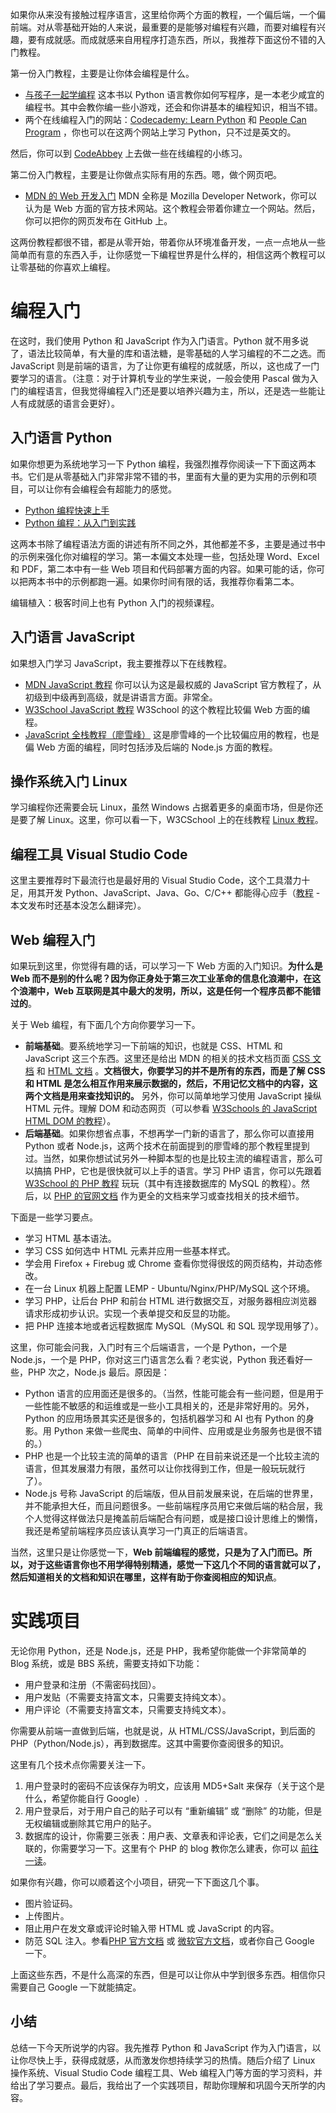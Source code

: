 如果你从来没有接触过程序语言，这里给你两个方面的教程，一个偏后端，一个偏前端。对从零基础开始的人来说，最重要的是能够对编程有兴趣，而要对编程有兴趣，要有成就感。而成就感来自用程序打造东西，所以，我推荐下面这份不错的入门教程。

第一份入门教程，主要是让你体会编程是什么。

- [与孩子一起学编程](https://book.douban.com/subject/5338024/) 这本书以 Python 语言教你如何写程序，是一本老少咸宜的编程书。其中会教你编一些小游戏，还会和你讲基本的编程知识，相当不错。
- 两个在线编程入门的网站：[Codecademy: Learn Python](https://www.codecademy.com/learn) 和 [People Can Program](https://www.peoplecanprogram.com/) ，你也可以在这两个网站上学习 Python，只不过是英文的。

然后，你可以到 [CodeAbbey](http://www.codeabbey.com/index/task_list) 上去做一些在线编程的小练习。

第二份入门教程，主要是让你做点实际有用的东西。嗯，做个网页吧。

- [MDN 的 Web 开发入门](https://developer.mozilla.org/zh-CN/docs/Learn/Getting_started_with_the_web) MDN 全称是 Mozilla Developer Network，你可以认为是 Web 方面的官方技术网站。这个教程会带着你建立一个网站。然后，你可以把你的网页发布在 GitHub 上。

这两份教程都很不错，都是从零开始，带着你从环境准备开发，一点一点地从一些简单而有意的东西入手，让你感觉一下编程世界是什么样的，相信这两个教程可以让零基础的你喜欢上编程。

# 编程入门

在这时，我们使用 Python 和 JavaScript 作为入门语言。Python 就不用多说了，语法比较简单，有大量的库和语法糖，是零基础的人学习编程的不二之选。而 JavaScript 则是前端的语言，为了让你更有编程的成就感，所以，这也成了一门要学习的语言。（注意：对于计算机专业的学生来说，一般会使用 Pascal 做为入门的编程语言，但我觉得编程入门还是要以培养兴趣为主，所以，还是选一些能让人有成就感的语言会更好）。

## 入门语言 Python

如果你想更为系统地学习一下 Python 编程，我强烈推荐你阅读一下下面这两本书。它们是从零基础入门非常非常不错的书，里面有大量的更为实用的示例和项目，可以让你有会编程会有超能力的感觉。

- [Python 编程快速上手](https://book.douban.com/subject/26836700/)
- [Python 编程：从入门到实践](https://book.douban.com/subject/26829016/)

这两本书除了编程语法方面的讲述有所不同之外，其他都差不多，主要是通过书中的示例来强化你对编程的学习。第一本偏文本处理一些，包括处理 Word、Excel 和 PDF，第二本中有一些 Web 项目和代码部署方面的内容。如果可能的话，你可以把两本书中的示例都跑一遍。如果你时间有限的话，我推荐你看第二本。

编辑植入：极客时间上也有 Python 入门的视频课程。

## 入门语言 JavaScript

如果想入门学习 JavaScript，我主要推荐以下在线教程。

- [MDN JavaScript 教程](https://developer.mozilla.org/zh-CN/docs/Web/JavaScript) 你可以认为这是最权威的 JavaScript 官方教程了，从初级到中级再到高级，就是讲语言方面。非常全。
- [W3School JavaScript 教程](http://www.w3school.com.cn/js/) W3School 的这个教程比较偏 Web 方面的编程。
- [JavaScript 全栈教程（廖雪峰）](https://www.liaoxuefeng.com/wiki/001434446689867b27157e896e74d51a89c25cc8b43bdb3000) 这是廖雪峰的一个比较偏应用的教程，也是偏 Web 方面的编程，同时包括涉及后端的 Node.js 方面的教程。

## 操作系统入门 Linux

学习编程你还需要会玩 Linux，虽然 Windows 占据着更多的桌面市场，但是你还是要了解 Linux。这里，你可以看一下，W3CSchool 上的在线教程 [Linux 教程](https://www.w3cschool.cn/linux/)。

## 编程工具 Visual Studio Code

这里主要推荐时下最流行也是最好用的 Visual Studio Code，这个工具潜力十足，用其开发 Python、JavaScript、Java、Go、C/C++ 都能得心应手（[教程](https://www.gitbook.com/book/jeasonstudio/vscode-cn-doc/details) - 本文发布时还基本没怎么翻译完）。

## Web 编程入门

如果玩到这里，你觉得有趣的话，可以学习一下 Web 方面的入门知识。**为什么是 Web 而不是别的什么呢？因为你正身处于第三次工业革命的信息化浪潮中，在这个浪潮中，Web 互联网是其中最大的发明，所以，这是任何一个程序员都不能错过的**。

关于 Web 编程，有下面几个方向你要学习一下。

- **前端基础**。要系统地学习一下前端的知识，也就是 CSS、HTML 和 JavaScript 这三个东西。这里还是给出 MDN 的相关的技术文档页面 [CSS 文档](https://developer.mozilla.org/zh-CN/docs/Web/CSS) 和 [HTML 文档](https://developer.mozilla.org/zh-CN/docs/Web/HTML) 。**文档很大，你要学习的并不是所有的东西，而是了解 CSS 和 HTML 是怎么相互作用来展示数据的，然后，不用记忆文档中的内容，这两个文档是用来查找知识的。** 另外，你可以简单地学习使用 JavaScript 操纵 HTML 元件。理解 DOM 和动态网页（可以参看 [W3Schools 的 JavaScript HTML DOM 的教程](https://www.w3schools.com/js/js_htmldom.asp)）。
- **后端基础**。如果你想省点事，不想再学一门新的语言了，那么你可以直接用 Python 或者 Node.js，这两个技术在前面提到的廖雪峰的那个教程里提到过。当然，如果你想试试另外一种脚本型的也是比较主流的编程语言，那么可以搞搞 PHP，它也是很快就可以上手的语言。学习 PHP 语言，你可以先跟着 [W3School 的 PHP 教程](http://www.w3school.com.cn/php/index.asp) 玩玩（其中有连接数据库的 MySQL 的教程）。然后，以 [PHP 的官网文档](http://php.net/manual/zh/) 作为更全的文档来学习或查找相关的技术细节。

下面是一些学习要点。

- 学习 HTML 基本语法。
- 学习 CSS 如何选中 HTML 元素并应用一些基本样式。
- 学会用 Firefox + Firebug 或 Chrome 查看你觉得很炫的网页结构，并动态修改。
- 在一台 Linux 机器上配置 LEMP - Ubuntu/Nginx/PHP/MySQL 这个环境。
- 学习 PHP，让后台 PHP 和前台 HTML 进行数据交互，对服务器相应浏览器请求形成初步认识。实现一个表单提交和反显的功能。
- 把 PHP 连接本地或者远程数据库 MySQL（MySQL 和 SQL 现学现用够了）。

这里，你可能会问我，入门时有三个后端语言，一个是 Python，一个是 Node.js，一个是 PHP，你对这三门语言怎么看？老实说，Python 我还看好一些，PHP 次之，Node.js 最后。原因是：

- Python 语言的应用面还是很多的。（当然，性能可能会有一些问题，但是用于一些性能不敏感的和运维或是一些小工具相关的，还是非常好用的。另外，Python 的应用场景其实还是很多的，包括机器学习和 AI 也有 Python 的身影。用 Python 来做一些爬虫、简单的中间件、应用或是业务服务也是很不错的。）
- PHP 也是一个比较主流的简单的语言（PHP 在目前来说还是一个比较主流的语言，但其发展潜力有限，虽然可以让你找得到工作，但是一般玩玩就行了）。
- Node.js 号称 JavaScript 的后端版，但从目前发展来说，在后端的世界里，并不能承担大任，而且问题很多。一些前端程序员用它来做后端的粘合层，我个人觉得这样做法只是掩盖前后端配合有问题，或是接口设计思维上的懒惰，我还是希望前端程序员应该认真学习一门真正的后端语言。

当然，这里只是让你感觉一下，**Web 前端编程的感觉，只是为了入门而已。所以，对于这些语言你也不用学得特别精通，感觉一下这几个不同的语言就可以了，然后知道相关的文档和知识在哪里，这样有助于你查阅相应的知识点**。

# 实践项目

无论你用 Python，还是 Node.js，还是 PHP，我希望你能做一个非常简单的 Blog 系统，或是 BBS 系统，需要支持如下功能：

- 用户登录和注册（不需密码找回）。
- 用户发贴（不需要支持富文本，只需要支持纯文本）。
- 用户评论（不需要支持富文本，只需要支持纯文本）。

你需要从前端一直做到后端，也就是说，从 HTML/CSS/JavaScript，到后面的 PHP（Python/Node.js），再到数据库。这其中需要你查阅很多的知识。

这里有几个技术点你需要关注一下。

1. 用户登录时的密码不应该保存为明文，应该用 MD5+Salt 来保存（关于这个是什么，希望你能自行 Google）.
2. 用户登录后，对于用户自己的贴子可以有 “重新编辑” 或 “删除” 的功能，但是无权编辑或删除其它用户的贴子。
3. 数据库的设计，你需要三张表：用户表、文章表和评论表，它们之间是怎么关联的，你需要学习一下。这里有个 PHP 的 blog 教你怎么建表，你可以 [前往一读](https://code.tutsplus.com/tutorials/how-to-create-a-phpmysql-powered-forum-from-scratch--net-10188)。

如果你有兴趣，你可以顺着这个小项目，研究一下下面这几个事。

- 图片验证码。
- 上传图片。
- 阻止用户在发文章或评论时输入带 HTML 或 JavaScript 的内容。
- 防范 SQL 注入。参看[PHP 官方文档](http://php.net/manual/zh/security.database.sql-injection.php) 或 [微软官方文档](https://technet.microsoft.com/zh-cn/library/ms161953(v=sql.105).aspx?f=255&MSPPError=-2147217396)，或者你自己 Google 一下。

上面这些东西，不是什么高深的东西，但是可以让你从中学到很多东西。相信你只需要自己 Google 一下就能搞定。

## 小结

总结一下今天所说学的内容。我先推荐 Python 和 JavaScript 作为入门语言，以让你尽快上手，获得成就感，从而激发你想持续学习的热情。随后介绍了 Linux 操作系统、Visual Studio Code 编程工具、Web 编程入门等方面的学习资料，并给出了学习要点。最后，我给出了一个实践项目，帮助你理解和巩固今天所学的内容。